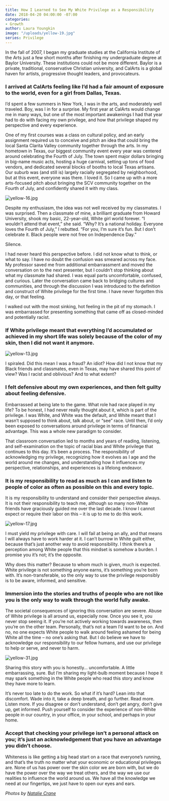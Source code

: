 ```yaml
---
title: How I Learned to See My White Privilege as a Responsibility
date: 2018-04-20 04:00:00 -07:00
categories:
- Growth
author: Laura Youngkin
image: "/uploads/yellow-19.jpg"
series: Privilege
---
```


In the fall of 2007, I began my graduate studies at the California Institute of the Arts just a few short months after finishing my undergraduate degree at Baylor University. These institutions could not be more different. Baylor is a private, traditional, conservative Christian university, and CalArts is a global haven for artists, progressive thought leaders, and provocateurs. 

### I arrived at CalArts feeling like I’d had a fair amount of exposure to the world, even for a girl from Dallas, Texas. 

I’d spent a few summers in New York, I was in the arts, and moderately well traveled. Boy, was I in for a surprise. My first year at CalArts would change me in many ways, but one of the most important awakenings I had that year had to do with facing my own privilege, and how that privilege shaped my perspective and every experience. 

One of my first courses was a class on cultural policy, and an early assignment required us to conceive and pitch an idea that could bring the local Santa Clarita Valley community together through the arts. In my hometown in Texas, our biggest community event every year was centered around celebrating the Fourth of July. The town spent major dollars bringing in big-name music acts, hosting a huge carnival, setting up tons of food vendors, and dedicated several blocks of booths to local Texas artisans. Our suburb was (and still is) largely racially segregated by neighborhood, but at this event, everyone was there. I loved it. So I came up with a more arts-focused pitch about bringing the SCV community together on the Fourth of July, and confidently shared it with my class. 

![yellow-16.jpg](/uploads/yellow-16.jpg)

Despite my enthusiasm, the idea was not well received by my classmates. I was surprised. Then a classmate of mine, a brilliant graduate from Howard University, shook my basic, 22-year-old, White girl world forever. “I wouldn’t attend that event,” she said. “Why? It’s a national holiday. Everyone loves the Fourth of July,” I rebutted. “For you, I’m sure it’s fun. But I don’t celebrate it. Black people were not free on Independence Day.” 

Silence. 

I had never heard this perspective before. I did not know what to think, or what to say. I have no doubt the confusion was smeared across my face. My professor saved me from additional embarrassment and moved the conversation on to the next presenter, but I couldn’t stop thinking about what my classmate had shared. I was equal parts uncomfortable, confused, and curious. Later the conversation came back to bridging cultures and communities, and through the discussion I was introduced to the definition and construct of White privilege for the first time. I have never forgotten this day, or that feeling. 

I walked out with the most sinking, hot feeling in the pit of my stomach. I was embarrassed for presenting something that came off as closed-minded and potentially racist. 

### If White privilege meant that everything I’d accumulated or achieved in my short life was solely because of the color of my skin, then I did not want it anymore. 

![yellow-13.jpg](/uploads/yellow-13.jpg)

I spiraled. Did this mean I was a fraud? An idiot? How did I not know that my Black friends and classmates, even in Texas, may have shared this point of view? Was I racist and oblivious? And to what extent? 

### I felt defensive about my own experiences, and then felt guilty about feeling defensive. 

Embarrassed at being late to the game. What role had race played in my life? To be honest, I had never really thought about it, which is part of the privilege. I was White, and White was the default, and White meant that I wasn’t supposed to think about, talk about, or “see” race. Until then, I’d only been exposed to conversations around privilege in terms of financial advantage. This was a whole new paradigm to consider. 

That classroom conversation led to months and years of reading, listening, and self-examination on the topic of racial bias and White privilege that continues to this day. It’s been a process. The responsibility of acknowledging my privilege, recognizing how it evolves as I age and the world around me changes, and understanding how it influences my perspective, relationships, and experiences is a lifelong endeavor. 

### It is my responsibility to read as much as I can and listen to people of color as often as possible on this and every topic. 

It is my responsibility to understand and consider their perspective always. It is not their responsibility to teach me, although so many non-White friends have graciously guided me over the last decade. I know I cannot expect or require their labor on this – it is up to me to do this work. 

![yellow-17.jpg](/uploads/yellow-17.jpg)

I must yield my privilege with care. I will fail at being an ally, and that means I will always have to work harder at it. I can’t burrow in White guilt either, because that’s just another way to avoid responsibility. I think there’s a perception among White people that this mindset is somehow a burden. I promise you it’s not; it’s the opposite.  

Why does this matter? Because to whom much is given, much is expected. White privilege is not something anyone earns, it’s something you’re born with. It’s non-transferable, so the only way to use the privilege responsibly is to be aware, informed, and sensitive. 

### Immersion into the stories and truths of people who are not like you is the only way to walk through the world fully awake. 

The societal consequences of ignoring this conversation are severe. Abuse of White privilege is all around us, especially now. Once you see it, you never stop seeing it. If you’re not actively working towards awareness, then you’re on the other team. Personally, that’s not a team I’d want to be on. And no, no one expects White people to walk around feeling ashamed for being White all the time – no one’s asking that. But I do believe we have to acknowledge our responsibility to our fellow humans, and use our privilege to help or serve, and never to harm.  

![yellow-31.jpg](/uploads/yellow-31.jpg)

Sharing this story with you is honestly… uncomfortable. A little embarrassing, sure. But I’m sharing my light-bulb moment because I hope it may spark something in the White people who read this story and know they have more to learn. 

It’s never too late to do the work. So what if it’s hard? Lean into that discomfort. Wade into it, take a deep breath, and go further. Read more. Listen more. If you disagree or don’t understand, don’t get angry, don’t give up, get informed. Push yourself to consider the experience of non-White people in our country, in your office, in your school, and perhaps in your home. 

### Accept that checking your privilege isn’t a personal attack on you; it’s just an acknowledgement that you have an advantage you didn’t choose. 

Whiteness is like getting a big head start on a race that everyone’s running, and that’s the truth no matter what your economic or educational privileges are. None of us has power over the skin color we are born with, but we do have the power over the way we treat others, and the way we use our realities to influence the world around us. We have all the knowledge we need at our fingertips, we just have to open our eyes and ears. 

_Photos by [Natalie Crane](http://www.likemorningsun.com/)_
